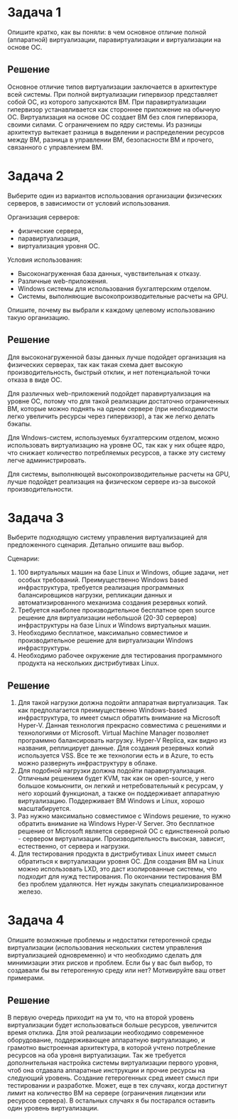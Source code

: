 Задача 1
=
Опишите кратко, как вы поняли: в чем основное отличие полной (аппаратной) виртуализации,
паравиртуализации и виртуализации на основе ОС.

Решение
-
Основное отличие типов виртуализации заключается в архитектуре всей системы.
При полной виртуализации гипервизор представляет собой ОС, из которого запускаются ВМ.
При паравиртуализации гипервизор устанавливается как стороннее приложение на обычную ОС.
Виртуализация на основе ОС создает ВМ без слоя гипервизора, своими силами. С 
ограничением по ядру системы. Из разницы архитектур вытекает разница в выделении 
и распределении ресурсов между ВМ,
разница в управлении ВМ, безопасности ВМ и прочего, связанного с управлением ВМ.

Задача 2
=
Выберите один из вариантов использования организации физических серверов, в зависимости
от условий использования.

Организация серверов:

* физические сервера,
* паравиртуализация,
* виртуализация уровня ОС.

Условия использования:

* Высоконагруженная база данных, чувствительная к отказу.
* Различные web-приложения.
* Windows системы для использования бухгалтерским отделом.
* Системы, выполняющие высокопроизводительные расчеты на GPU.

Опишите, почему вы выбрали к каждому целевому использованию такую организацию.

Решение
-
Для высоконагруженной базы данных лучше подойдет организация на физических серверах, 
так как такая схема дает высокую производительность, быстрый отклик, и нет 
потенциальной точки отказа в виде ОС.

Для различных web-приложений подойдет паравиртуализация на уровне ОС, потому что для
такой реализации достаточно ограниченных ВМ, которые можно поднять на одном сервере 
(при необходимости легко увеличить ресурсы через гипервизор), а так же легко делать 
бэкапы.

Для Wndows-систем, используемых бухгалтерским отделом, можно использовать
виртуализацию на уровне ОС, так как у них общее ядро, что снижает количество
потребляемых ресурсов, а также эту систему легче администрировать.

Для системы, выполняющей высокопроизводительные расчеты на GPU, лучше подойдет
реализация на физическом сервере из-за высокой производительности.

Задача 3
=
Выберите подходящую систему управления виртуализацией для предложенного сценария. 
Детально опишите ваш выбор.

Сценарии:

1. 100 виртуальных машин на базе Linux и Windows, общие задачи, нет особых требований.
Преимущественно Windows based инфраструктура, требуется реализация программных
балансировщиков нагрузки, репликации данных и автоматизированного механизма создания 
резервных копий.
2. Требуется наиболее производительное бесплатное open source решение для 
виртуализации небольшой (20-30 серверов) инфраструктуры на базе Linux и Windows 
виртуальных машин.
3. Необходимо бесплатное, максимально совместимое и производительное решение для 
виртуализации Windows инфраструктуры.
4. Необходимо рабочее окружение для тестирования программного продукта на нескольких 
дистрибутивах Linux.

Решение
-
1. Для такой нагрузки должна подойти аппаратная виртуализация. Так как предполагается 
преимущественно Windows-based инфраструктура, то имеет смысл обратить внимание на 
Microsoft Hyper-V. Данная технология прекрасно совместима с решениями и технологиями 
от Microsoft. Virtual Machine Manager позволяет программно балансировать нагрузку. 
Hyper-V Replica, как видно из названия, реплицирует данные. Для создания резервных 
копий используется VSS. Все те же технологии есть и в Azure, то есть можно развернуть 
инфраструктуру в облаке.
2. Для подобной нагрузки должна подойти паравиртуализация. Отличным решением будет 
KVM, так как он open-source, у него большое комьюнити, он легкий и нетребовательный к 
ресурсам, у него хороший функционал, а также он поддерживает аппаратную виртуализацию.
Поддерживает ВМ Windows и Linux, хорошо масштабируется.
3. Раз нужно максимально совместимое с Windows решение, то нужно обратить внимание на 
Windows Hyper-V Server. Это бесплатное решение от Microsoft является серверной ОС с
единственной ролью - сервером виртуализации. Производительность высокая, зависит, 
естественно, от сервера и нагрузки.
4. Для тестирования продукта в дистрибутивах Linux имеет смысл обратиться к 
виртуализации уровня ОС. Для создания ВМ на Linux можно использовать LXD, 
это даст изолированные системы, что подходит для нужд тестирования. По окончании 
тестирования ВМ без проблем удаляются. Нет нужды закупать специализированное железо.

Задача 4
=
Опишите возможные проблемы и недостатки гетерогенной среды виртуализации (использования
нескольких систем управления виртуализацией одновременно) и что необходимо сделать для
минимизации этих рисков и проблем. Если бы у вас был выбор, то создавали бы вы 
гетерогенную среду или нет? Мотивируйте ваш ответ примерами.

Решение
-
В первую очередь приходит на ум то, что на второй уровень виртуализации будет
использоваться больше ресурсов, увеличится время отклика. Для этой реализации 
необходимо современное оборудование, поддерживающее аппаратную виртуализацию, 
и грамотно выстроенная архитектура, в которой учтено потребление ресурсов на 
оба уровня виртуализации. Так же требуется дополнительная настройка системы 
виртуализации первого уровня, чтоб она отдавала аппаратные инструкции и прочие 
ресурсы на следующий уровень. Создание гетерогенных сред имеет смысл при тестировании
и разработке. Может, еще в тех случаях, когда достигнут лимит на количество ВМ на
сервере (ограничения лицензии или ресурсов сервера). В остальных случаях я бы 
постарался оставить один уровень виртуализации.